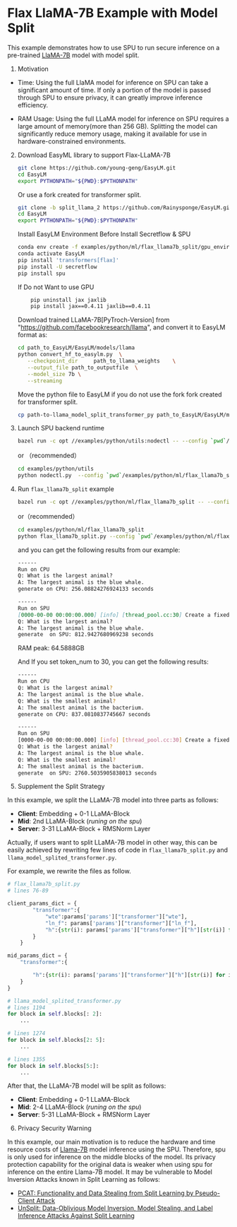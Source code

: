 # Flax LlaMA-7B Example with Model Split

This example demonstrates how to use SPU to run secure inference on a pre-trained
[LlaMA-7B](https://research.facebook.com/publications/llama-open-and-efficient-foundation-language-models/) model with model split.

1. Motivation

- Time:
Using the full LlaMA model for inference on SPU can take a significant amount of time. If only a portion of the model is passed through SPU to ensure privacy, it can greatly improve inference efficiency.

- RAM Usage:
Using the full LLaMA model for inference on SPU requires a large amount of memory(more than 256 GB). Splitting the model can significantly reduce memory usage, making it available for use in hardware-constrained environments.

2. Download EasyML library to support Flax-LLaMA-7B

    ```sh
    git clone https://github.com/young-geng/EasyLM.git
    cd EasyLM
    export PYTHONPATH="${PWD}:$PYTHONPATH"
    ```
    Or use a fork created for transformer split.

    ```sh
    git clone -b split_llama_2 https://github.com/Rainysponge/EasyLM.git
    cd EasyLM
    export PYTHONPATH="${PWD}:$PYTHONPATH"
    ```

    Install EasyLM Environment Before Install Secretflow & SPU

    ```sh
    conda env create -f examples/python/ml/flax_llama7b_split/gpu_environment.yml
    conda activate EasyLM
    pip install 'transformers[flax]'
    pip install -U secretflow
    pip install spu
    ```

    If Do not Want to use GPU

    ```sh
        pip uninstall jax jaxlib
        pip install jax==0.4.11 jaxlib==0.4.11
    ```

    Download trained LLaMA-7B[PyTroch-Version] from "https://github.com/facebookresearch/llama", and convert it to EasyLM format as:

    ```sh
    cd path_to_EasyLM/EasyLM/models/llama
    python convert_hf_to_easylm.py  \
       --checkpoint_dir     path_to_llama_weights    \
       --output_file path_to_outputfile  \
       --model_size 7b \
       --streaming
    ```

    Move the python file to EasyLM if you do not use the fork fork created for transformer split.

    ```sh
    cp path-to-llama_model_split_transformer_py path_to_EasyLM/EasyLM/models/llama
    ```

3. Launch SPU backend runtime

    ```sh
    bazel run -c opt //examples/python/utils:nodectl -- --config `pwd`/examples/python/ml/flax_llama7b_split/3pc.json up
    ```

    or
    （recommended）

    ```sh
    cd examples/python/utils
    python nodectl.py  --config `pwd`/examples/python/ml/flax_llama7b_split/3pc.json up
    ```

4. Run `flax_llama7b_split` example

    ```sh
    bazel run -c opt //examples/python/ml/flax_llama7b_split -- --config `pwd`/examples/python/ml/flax_llama7b_split/3pc.json
    ```

    or（recommended）

    ```sh
    cd examples/python/ml/flax_llama7b_split
    python flax_llama7b_split.py --config `pwd`/examples/python/ml/flax_llama7b_split/3pc.json
    ```

    and you can get the following results from our example:

    ```md
    ------
    Run on CPU
    Q: What is the largest animal?
    A: The largest animal is the blue whale.
    generate on CPU: 256.08824276924133 seconds

    ------
    Run on SPU
    [0000-00-00 00:00:00.000] [info] [thread_pool.cc:30] Create a fixed thread pool with size 127
    Q: What is the largest animal?
    A: The largest animal is the blue whale.
    generate  on SPU: 812.9427680969238 seconds
    ```
    RAM peak: 64.5888GB

    And If you set token_num to 30, you can get the following results:
    ```sh
   ------
    Run on CPU
    Q: What is the largest animal?
    A: The largest animal is the blue whale.
    Q: What is the smallest animal?
    A: The smallest animal is the bacterium.
    generate on CPU: 837.0810837745667 seconds

    ------
    Run on SPU
    [0000-00-00 00:00:00.000] [info] [thread_pool.cc:30] Create a fixed thread pool with size 127
    Q: What is the largest animal?
    A: The largest animal is the blue whale.
    Q: What is the smallest animal?
    A: The smallest animal is the bacterium.
    generate  on SPU: 2760.5035905838013 seconds
    ```

5. Supplement the Split Strategy

In this example, we split the LLaMA-7B model into three parts as follows:

- **Client**: Embedding + 0-1 LLaMA-Block
- **Mid**: 2nd LLaMA-Block  (_runing on the spu_)
- **Server**: 3-31 LLaMA-Block + RMSNorm Layer

Actually, if users want to split LLaMA-7B model in other way, this can be easily achieved by rewriting few lines of code in `flax_llama7b_split.py` and `llama_model_splited_transformer.py`.

For example, we rewrite the files as follow.

```python
# flax_llama7b_split.py 
# lines 76-89

client_params_dict = {
        "transformer":{
            "wte":params['params']["transformer"]["wte"],
            "ln_f": params['params']["transformer"]["ln_f"],
            "h":{str(i): params['params']["transformer"]["h"][str(i)] for i in range(2)}
        }
    }

mid_params_dict = {
    "transformer":{

        "h":{str(i): params['params']["transformer"]["h"][str(i)] for i in range(2, 5)}
    }
}
```
```python
# llama_model_splited_transformer.py
# lines 1194
for block in self.blocks[: 2]:
    ...

# lines 1274
for block in self.blocks[2: 5]:
    ...

# lines 1355
for block in self.blocks[5:]:
    ...
```
After that, the LLaMA-7B model will be split as follows:
- **Client**: Embedding + 0-1 LLaMA-Block
- **Mid**: 2-4 LLaMA-Block  (_runing on the spu_)
- **Server**: 5-31 LLaMA-Block + RMSNorm Layer

6. Privacy Security Warning

In this example, our main motivation is to reduce the hardware and time resource costs of [Llama-7B](https://research.facebook.com/publications/llama-open-and-efficient-foundation-language-models/) model inference using the SPU. Therefore, spu is only used for inference on the middle blocks of the model.  Its privacy protection capability for the original data is weaker when using spu for inference on the entire Llama-7B model. It may be vulnerable to Model Inversion Attacks known in Split Learning as follows:
- [PCAT: Functionality and Data Stealing from Split Learning by Pseudo-Client Attack](https://www.usenix.org/system/files/usenixsecurity23-gao.pdf)
- [UnSplit: Data-Oblivious Model Inversion, Model Stealing, and Label Inference Attacks Against Split Learning](https://arxiv.org/pdf/2108.09033.pdf)
